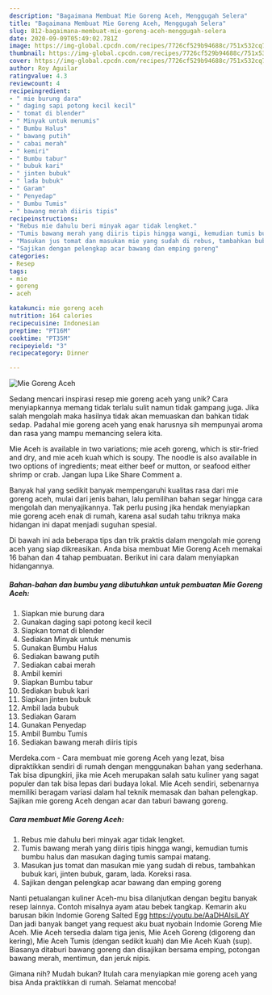 ```yaml
---
description: "Bagaimana Membuat Mie Goreng Aceh, Menggugah Selera"
title: "Bagaimana Membuat Mie Goreng Aceh, Menggugah Selera"
slug: 812-bagaimana-membuat-mie-goreng-aceh-menggugah-selera
date: 2020-09-09T05:49:02.781Z
image: https://img-global.cpcdn.com/recipes/7726cf529b94688c/751x532cq70/mie-goreng-aceh-foto-resep-utama.jpg
thumbnail: https://img-global.cpcdn.com/recipes/7726cf529b94688c/751x532cq70/mie-goreng-aceh-foto-resep-utama.jpg
cover: https://img-global.cpcdn.com/recipes/7726cf529b94688c/751x532cq70/mie-goreng-aceh-foto-resep-utama.jpg
author: Roy Aguilar
ratingvalue: 4.3
reviewcount: 4
recipeingredient:
- " mie burung dara"
- " daging sapi potong kecil kecil"
- " tomat di blender"
- " Minyak untuk menumis"
- " Bumbu Halus"
- " bawang putih"
- " cabai merah"
- " kemiri"
- " Bumbu tabur"
- " bubuk kari"
- " jinten bubuk"
- " lada bubuk"
- " Garam"
- " Penyedap"
- " Bumbu Tumis"
- " bawang merah diiris tipis"
recipeinstructions:
- "Rebus mie dahulu beri minyak agar tidak lengket."
- "Tumis bawang merah yang diiris tipis hingga wangi, kemudian tumis bumbu halus dan masukan daging tumis sampai matang."
- "Masukan jus tomat dan masukan mie yang sudah di rebus, tambahkan bubuk kari, jinten bubuk, garam, lada. Koreksi rasa."
- "Sajikan dengan pelengkap acar bawang dan emping goreng"
categories:
- Resep
tags:
- mie
- goreng
- aceh

katakunci: mie goreng aceh 
nutrition: 164 calories
recipecuisine: Indonesian
preptime: "PT16M"
cooktime: "PT35M"
recipeyield: "3"
recipecategory: Dinner

---
```



![Mie Goreng Aceh](https://img-global.cpcdn.com/recipes/7726cf529b94688c/751x532cq70/mie-goreng-aceh-foto-resep-utama.jpg)

Sedang mencari inspirasi resep mie goreng aceh yang unik? Cara menyiapkannya memang tidak terlalu sulit namun tidak gampang juga. Jika salah mengolah maka hasilnya tidak akan memuaskan dan bahkan tidak sedap. Padahal mie goreng aceh yang enak harusnya sih mempunyai aroma dan rasa yang mampu memancing selera kita.

Mie Aceh is available in two variations; mie aceh goreng, which is stir-fried and dry, and mie aceh kuah which is soupy. The noodle is also available in two options of ingredients; meat either beef or mutton, or seafood either shrimp or crab. Jangan lupa Like Share Comment a.

Banyak hal yang sedikit banyak mempengaruhi kualitas rasa dari mie goreng aceh, mulai dari jenis bahan, lalu pemilihan bahan segar hingga cara mengolah dan menyajikannya. Tak perlu pusing jika hendak menyiapkan mie goreng aceh enak di rumah, karena asal sudah tahu triknya maka hidangan ini dapat menjadi suguhan spesial.


Di bawah ini ada beberapa tips dan trik praktis dalam mengolah mie goreng aceh yang siap dikreasikan. Anda bisa membuat Mie Goreng Aceh memakai 16 bahan dan 4 tahap pembuatan. Berikut ini cara dalam menyiapkan hidangannya.

<!--inarticleads1-->

##### Bahan-bahan dan bumbu yang dibutuhkan untuk pembuatan Mie Goreng Aceh:

1. Siapkan  mie burung dara
1. Gunakan  daging sapi potong kecil kecil
1. Siapkan  tomat di blender
1. Sediakan  Minyak untuk menumis
1. Gunakan  Bumbu Halus
1. Sediakan  bawang putih
1. Sediakan  cabai merah
1. Ambil  kemiri
1. Siapkan  Bumbu tabur
1. Sediakan  bubuk kari
1. Siapkan  jinten bubuk
1. Ambil  lada bubuk
1. Sediakan  Garam
1. Gunakan  Penyedap
1. Ambil  Bumbu Tumis
1. Sediakan  bawang merah diiris tipis


Merdeka.com - Cara membuat mie goreng Aceh yang lezat, bisa dipraktikkan sendiri di rumah dengan menggunakan bahan yang sederhana. Tak bisa dipungkiri, jika mie Aceh merupakan salah satu kuliner yang sagat populer dan tak bisa lepas dari budaya lokal. Mie Aceh sendiri, sebenarnya memiliki beragam variasi dalam hal teknik memasak dan bahan pelengkap. Sajikan mie goreng Aceh dengan acar dan taburi bawang goreng. 

<!--inarticleads2-->

##### Cara membuat Mie Goreng Aceh:

1. Rebus mie dahulu beri minyak agar tidak lengket.
1. Tumis bawang merah yang diiris tipis hingga wangi, kemudian tumis bumbu halus dan masukan daging tumis sampai matang.
1. Masukan jus tomat dan masukan mie yang sudah di rebus, tambahkan bubuk kari, jinten bubuk, garam, lada. Koreksi rasa.
1. Sajikan dengan pelengkap acar bawang dan emping goreng


Nanti petualangan kuliner Aceh-mu bisa dilanjutkan dengan begitu banyak resep lainnya. Contoh misalnya ayam atau bebek tangkap. Kemarin aku barusan bikin Indomie Goreng Salted Egg https://youtu.be/AaDHAlsiLAY Dan jadi banyak banget yang request aku buat nyobain Indomie Goreng Mie Aceh. Mie Aceh tersedia dalam tiga jenis, Mie Aceh Goreng (digoreng dan kering), Mie Aceh Tumis (dengan sedikit kuah) dan Mie Aceh Kuah (sup). Biasanya ditaburi bawang goreng dan disajikan bersama emping, potongan bawang merah, mentimun, dan jeruk nipis. 

Gimana nih? Mudah bukan? Itulah cara menyiapkan mie goreng aceh yang bisa Anda praktikkan di rumah. Selamat mencoba!
